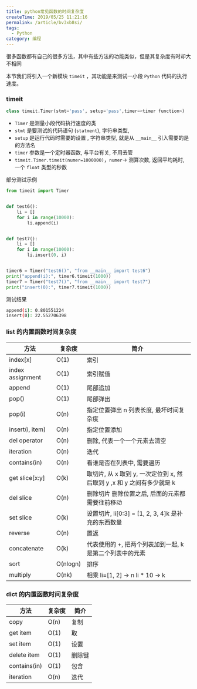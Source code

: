 ```yaml
---
title: python常见函数的时间复杂度
createTime: 2019/05/25 11:21:16
permalink: /article/bv3xb8si/
tags:
  - Python
category: 编程
---
```


很多函数都有自己的很多方法，其中有些方法的功能类似，但是其复杂度有时却大不相同

本节我们将引入一个新模块 `timeit` ，其功能是来测试一小段 `Python` 代码的执行速度。

### timeit

```python
class timeit.Timer(stmt='pass', setup='pass',timer=<timer function>)
```

- `Timer` 是测量小段代码执行速度的类
- `stmt` 是要测试的代码语句 (`statment`), 字符串类型,
- `setup` 是运行代码时需要的设置 , 字符串类型, 就是从 `__main__` 引入需要的是的方法名
- `timer` 参数是一个定时器函数, 与平台有关, 不用去管
- ​`timeit.Timer.timeit(numer=1000000)`​，`numer`​-> 测算次数, 返回平均耗时, 一个 `float`​ 类型的秒数

部分测试示例

```python
from timeit import Timer


def test6():
    li = []
    for i in range(10000):
        li.append(i)


def test7():
    li = []
    for i in range(10000):
        li.insert(0, i)


timer6 = Timer("test6()", "from __main__ import test6")
print("append(i):", timer6.timeit(1000))
timer7 = Timer("test7()", "from __main__ import test7")
print("insert(0):", timer7.timeit(1000))
```

测试结果

```bash
append(i): 0.801551224
insert(0): 22.552706398
```

### list 的内置函数时间复杂度

|方法|复杂度|简介|
| ----------------| --------| ----------------------------------------------------------------------|
|index[x]|O(1)|索引|
|index assignment|O(1)|索引赋值|
|append|O(1)|尾部追加|
|pop()|O(1)|尾部弹出|
|pop(i)|O(n)|指定位置弹出 n 列表长度, 最坏时间复杂度|
|insert(i, item)|O(n)|指定位置添加|
|del operator|O(n)|删除, 代表一个一个元素去清空|
|iteration|O(n)|迭代|
|contains(in)|O(n)|看谁是否在列表中, 需要遍历|
|get slice[x:y]|O(k)|取切片, 从 x 取到 y, 一次定位到 x, 然后取到 y ,x 和 y 之间有多少就是 k|
|del slice|O(n)|删除切片 删除位置之后, 后面的元素都需要往前移动|
|set slice|O(k)|设置切片, li[0:3] = [1, 2, 3, 4]k 是补充的东西数量|
|reverse|O(n)|置返|
|concatenate|O(k)|代表使用的 +, 把两个列表加到一起, k 是第二个列表中的元素|
|sort|O(nlogn)|排序|
|multiply|O(nk)|相乘 li=[1, 2] -> n li * 10 -> k|

### dict 的内置函数时间复杂度

|方法|复杂度|简介|
| ------------| ------| ------|
|copy|O(n)|复制|
|get item|O(1)|取|
|set item|O(1)|设置|
|delete item|O(1)|删除键|
|contains(in)|O(1)|包含|
|iteration|O(n)|迭代|
